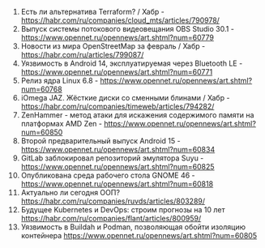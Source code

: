 1. Есть ли альтернатива Terraform? / Хабр - https://habr.com/ru/companies/cloud_mts/articles/790978/
1. Выпуск системы потокового видеовещания OBS Studio 30.1 - https://www.opennet.ru/opennews/art.shtml?num=60779
1. Новости из мира OpenStreetMap за февраль / Хабр - https://habr.com/ru/articles/799087/
1. Уязвимость в Android 14, эксплуатируемая через Bluetooth LE - https://www.opennet.ru/opennews/art.shtml?num=60771
1. Релиз ядра Linux 6.8 - https://www.opennet.ru/opennews/art.shtml?num=60768
1. iOmega JAZ. Жёсткие диски со сменными блинами / Хабр - https://habr.com/ru/companies/timeweb/articles/794282/
1. ZenHammer - метод атаки для искажения содержимого памяти на платформах AMD Zen - https://www.opennet.ru/opennews/art.shtml?num=60850
1. Второй предварительный выпуск Android 15 - https://www.opennet.ru/opennews/art.shtml?num=60834
1. GitLab заблокировал репозиторий эмулятора Suyu - https://www.opennet.ru/opennews/art.shtml?num=60825
1. Опубликована среда рабочего стола GNOME 46 - https://www.opennet.ru/opennews/art.shtml?num=60818
1. Актуально ли сегодня ООП? https://habr.com/ru/companies/ruvds/articles/803289/
1. Будущее Kubernetes и DevOps: строим прогнозы на 10 лет https://habr.com/ru/companies/flant/articles/800959/
1. Уязвимость в Buildah и Podman, позволяющая обойти изоляцию контейнера https://www.opennet.ru/opennews/art.shtml?num=60805
